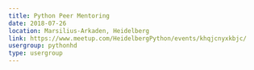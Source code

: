 ```yaml
---
title: Python Peer Mentoring
date: 2018-07-26
location: Marsilius-Arkaden, Heidelberg
link: https://www.meetup.com/HeidelbergPython/events/khqjcnyxkbjc/
usergroup: pythonhd
type: usergroup
---
```

